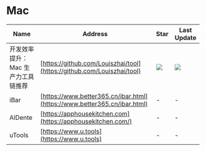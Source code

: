 # Mac
Name| Address | Star| Last Update
-|-|-|-|
开发效率提升：Mac 生产力工具链推荐|[https://github.com/Louiszhai/tool](https://github.com/Louiszhai/tool)|<img src="https://img.shields.io/github/stars/Louiszhai/tool?style=for-the-badge" />|<img src="https://img.shields.io/github/last-commit/Louiszhai/tool?style=for-the-badge" />
iBar|[https://www.better365.cn/ibar.html](https://www.better365.cn/ibar.html)|-|- 
AlDente|[https://apphousekitchen.com](https://apphousekitchen.com/)|-|- 
uTools|[https://www.u.tools](https://www.u.tools)|-|- 